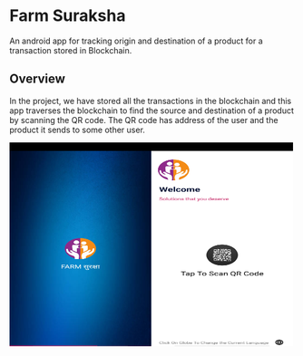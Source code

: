# Farm Suraksha
An android app for tracking origin and destination of a product for a transaction stored in Blockchain.

## Overview

In the project, we have stored all the transactions in the blockchain and this app traverses the blockchain to find the source and destination of a product by scanning the QR code. The QR code has address of the user and the product it sends to some other user.

<img src="/images/screen1.jpg" width=250 height=360 align="left"></img>
<img src="/images/screen2.jpg" width=250 height=360 align="left"></img>